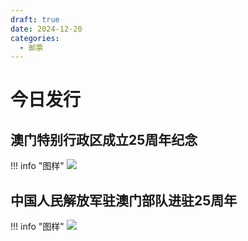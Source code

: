 ```yaml
---
draft: true
date: 2024-12-20
categories:
  - 邮票
---
```


# 今日发行

## 澳门特别行政区成立25周年纪念

!!! info "图样"
    ![](https://philately.ctt.gov.mo/uploads/images/mac202416.jpg)

## 中国人民解放军驻澳门部队进驻25周年

!!! info "图样"
    ![](https://philately.ctt.gov.mo/uploads/images/mac202417.jpg)

